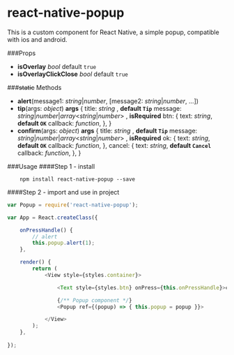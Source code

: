 # react-native-popup

This is a custom component for React Native, a simple popup, compatible with ios and android.

###Props
-	<b>isOverlay</b>   *bool* 
		default `true`
-	<b>isOverlayClickClose</b>   *bool*
		default `true`

###~~static~~ Methods
-	<b>alert</b>(message1: *string*|*number*, [message2: *string*|*number*, ...])
-	<b>tip</b>(args: *object*)
		<b>args</b>
			{
				title: *string* ,   <b>default `Tip`</b>
				message: *string*|*number*|*array*<*string*|*number*> ,   <b>isRequired</b>
				btn: {
					text: *string*,   <b>default `OK`</b>
					callback: *function*,
				},
			}
-	<b>confirm</b>(args: *object*)
		<b>args</b>
			{
				title: *string* ,   <b>default `Tip`</b>
				message: *string*|*number*|*array*<*string*|*number*> ,   <b>isRequired</b>
				ok: {
					text: *string*,   <b>default `OK`</b>
					callback: *function*,
				},
				cancel: {
					text: *string*,   <b>default `Cancel`</b>
					callback: *function*,
				},
			}

###Usage
####Step 1 - install

```
	npm install react-native-popup --save
```

####Step 2 - import and use in project

```javascript
var Popup = require('react-native-popup');

var App = React.createClass({

	onPressHandle() {
		// alert
		this.popup.alert(1);
	},

	render() {
		return (
			<View style={styles.container}>

				<Text style={styles.btn} onPress={this.onPressHandle}>click me !</Text>

				{/** Popup component */}
				<Popup ref={(popup) => { this.popup = popup }}>

			</View>
		);
	},
	
});
```